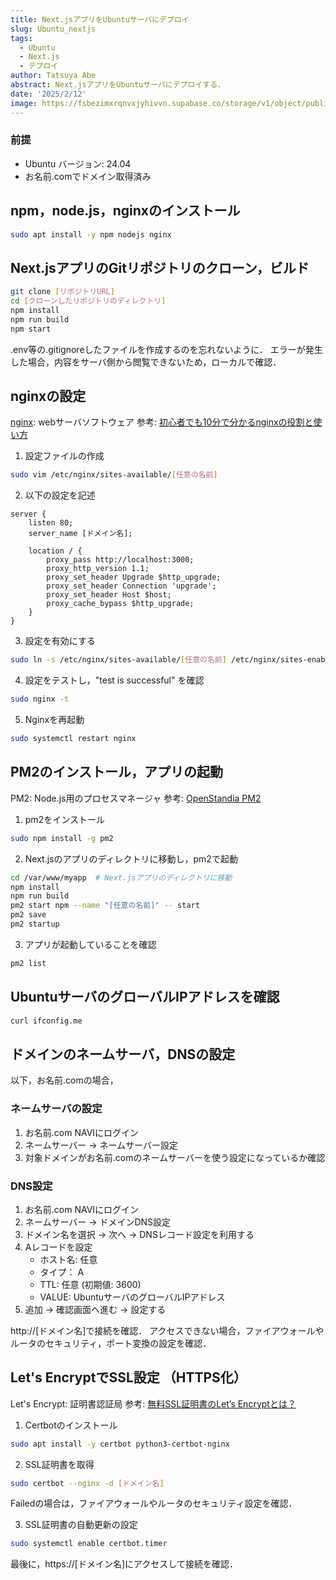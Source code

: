 ```yaml
---
title: Next.jsアプリをUbuntuサーバにデプロイ
slug: Ubuntu_nextjs
tags:
  - Ubuntu
  - Next.js
  - デプロイ
author: Tatsuya Abe
abstract: Next.jsアプリをUbuntuサーバにデプロイする．
date: '2025/2/12'
image: https://fsbezimxrqnvxjyhivvn.supabase.co/storage/v1/object/public/blogThumbnail//nextjs.svg
---
```


### 前提
- Ubuntu バージョン: 24.04
- お名前.comでドメイン取得済み

## npm，node.js，nginxのインストール
```bash
sudo apt install -y npm nodejs nginx
```

## Next.jsアプリのGitリポジトリのクローン，ビルド
```bash
git clone [リポジトリURL]
cd [クローンしたリポジトリのディレクトリ]
npm install
npm run build
npm start
```
.env等の.gitignoreしたファイルを作成するのを忘れないように．
エラーが発生した場合，内容をサーバ側から閲覧できないため，ローカルで確認．

## nginxの設定
[nginx](https://nginx.org/en/): webサーバソフトウェア
参考: [初心者でも10分で分かるnginxの役割と使い方](https://qiita.com/riita10069/items/5d36dfeb756e3b6c4978)
1. 設定ファイルの作成
```bash
sudo vim /etc/nginx/sites-available/[任意の名前]
```
2. 以下の設定を記述
```
server {
    listen 80;
    server_name [ドメイン名];

    location / {
        proxy_pass http://localhost:3000;
        proxy_http_version 1.1;
        proxy_set_header Upgrade $http_upgrade;
        proxy_set_header Connection 'upgrade';
        proxy_set_header Host $host;
        proxy_cache_bypass $http_upgrade;
    }
}
```
3. 設定を有効にする
```bash
sudo ln -s /etc/nginx/sites-available/[任意の名前] /etc/nginx/sites-enabled/
```
4. 設定をテストし，"test is successful" を確認
```bash
sudo nginx -t
```
5. Nginxを再起動
```bash
sudo systemctl restart nginx
```

## PM2のインストール，アプリの起動
PM2: Node.js用のプロセスマネージャ
参考: [OpenStandia PM2](https://openstandia.jp/oss_info/pm2/)

1. pm2をインストール
```bash
sudo npm install -g pm2
```
2. Next.jsのアプリのディレクトリに移動し，pm2で起動
```bash
cd /var/www/myapp  # Next.jsアプリのディレクトリに移動
npm install
npm run build
pm2 start npm --name "[任意の名前]" -- start
pm2 save
pm2 startup
```
3. アプリが起動していることを確認
```bash
pm2 list
```

## UbuntuサーバのグローバルIPアドレスを確認
```bash
curl ifconfig.me
```
## ドメインのネームサーバ，DNSの設定
以下，お名前.comの場合，
### ネームサーバの設定
1. お名前.com NAVIにログイン
2. ネームサーバー -> ネームサーバー設定
3. 対象ドメインがお名前.comのネームサーバーを使う設定になっているか確認

### DNS設定

1. お名前.com NAVIにログイン
2. ネームサーバー -> ドメインDNS設定
3. ドメイン名を選択 -> 次へ -> DNSレコード設定を利用する
4. Aレコードを設定
   - ホスト名: 任意
   - タイプ： A
   - TTL: 任意 (初期値: 3600)
   - VALUE: UbuntuサーバのグローバルIPアドレス
5. 追加 -> 確認画面へ進む -> 設定する

http://[ドメイン名]で接続を確認．
アクセスできない場合，ファイアウォールやルータのセキュリティ，ポート変換の設定を確認．

## Let's EncryptでSSL設定 （HTTPS化）
Let's Encrypt: 証明書認証局
参考: [無料SSL証明書のLet’s Encryptとは？](https://ssl.sakura.ad.jp/column/letsencrypt/)

1. Certbotのインストール
```bash
sudo apt install -y certbot python3-certbot-nginx
```
2. SSL証明書を取得
```bash
sudo certbot --nginx -d [ドメイン名]
```
Failedの場合は，ファイアウォールやルータのセキュリティ設定を確認．

3. SSL証明書の自動更新の設定
```bash
sudo systemctl enable certbot.timer
```

最後に，https://[ドメイン名]にアクセスして接続を確認．